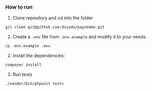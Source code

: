 ### How to run

1. Clone repository and cd into the folder

```bash
git clone git@github.com:dixydo/paynoomo.git
```

2. Create a `.env` file from `.env.example` and modify it to your needs:

```bash
cp .env.example .env
```

2. Install the dependencies:

```bash
composer install
```

3. Run tests

```bash
./vendor/bin/phpunit tests
```

